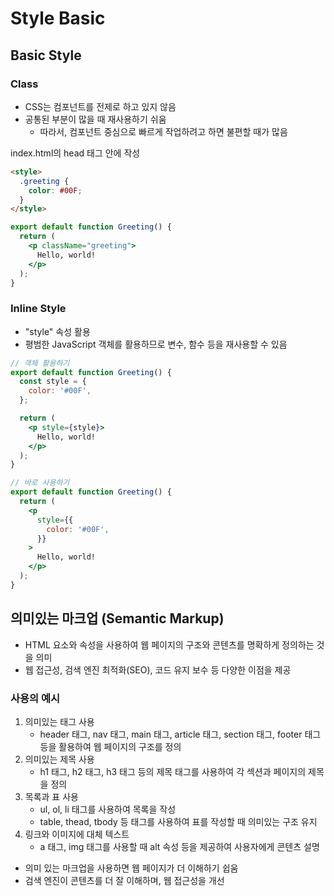 # Style Basic

## Basic Style

### Class

- CSS는 컴포넌트를 전제로 하고 있지 않음
- 공통된 부분이 많을 때 재사용하기 쉬움
  - 따라서, 컴포넌트 중심으로 빠르게 작업하려고 하면 불편할 때가 많음

index.html의 head 태그 안에 작성

```html
<style>
  .greeting {
    color: #00F;
  }
</style>
```

```jsx
export default function Greeting() {
  return (
    <p className="greeting">
      Hello, world!
    </p>
  );
}
```

### Inline Style

- "style" 속성 활용
- 평범한 JavaScript 객체를 활용하므로 변수, 함수 등을 재사용할 수 있음

```jsx
// 객체 활용하기
export default function Greeting() {
  const style = {
    color: '#00F',
  };

  return (
    <p style={style}>
      Hello, world!
    </p>
  );
}

// 바로 사용하기
export default function Greeting() {
  return (
    <p
      style={{
        color: '#00F',
      }}
    >
      Hello, world!
    </p>
  );
}
```

## 의미있는 마크업 (Semantic Markup)

- HTML 요소와 속성을 사용하여 웹 페이지의 구조와 콘텐츠를 명확하게 정의하는 것을 의미
- 웹 접근성, 검색 엔진 최적화(SEO), 코드 유지 보수 등 다양한 이점을 제공

### 사용의 예시

1. 의미있는 태그 사용
   - header 태그, nav 태그, main 태그, article 태그, section 태그, footer 태그 등을 활용하여 웹 페이지의 구조를 정의
2. 의미있는 제목 사용
   - h1 태그, h2 태그, h3 태그 등의 제목 태그를 사용하여 각 섹션과 페이지의 제목을 정의
3. 목록과 표 사용
   - ul, ol, li 태그를 사용하여 목록을 작성
   - table, thead, tbody 등 태그를 사용하여 표를 작성할 때 의미있는 구조 유지
4. 링크와 이미지에 대체 텍스트
   - a 태그, img 태그를 사용할 때 alt 속성 등을 제공하여 사용자에게 콘텐츠 설명

- 의미 있는 마크업을 사용하면 웹 페이지가 더 이해하기 쉽움
- 검색 엔진이 콘텐츠를 더 잘 이해하며, 웹 접근성을 개선
